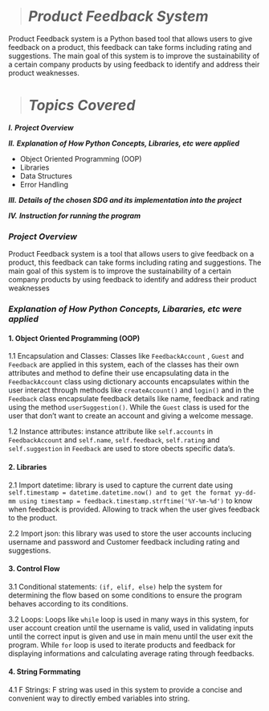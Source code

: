 > # *Product Feedback System*

Product Feedback system is a Python based tool that allows users to give feedback on a product, this feedback can take forms including rating and suggestions. The main goal of this system is to improve the sustainability of a certain company products by using feedback to identify and address their product weaknesses. 

> # *Topics Covered*
  ***I.*** ***Project Overview*** 
  
  ***II.*** ***Explanation of How Python Concepts, Libraries, etc were applied***
 
* Object Oriented Programming (OOP)
* Libraries
* Data Structures
* Error Handling
  
 ***III.*** ***Details of the chosen SDG and its implementation into the project***

***IV.*** ***Instruction for running the program***

 ### ***Project Overview***

 Product Feedback system is a tool that allows users to give feedback on a product, this feedback can take forms including rating and suggestions. The main goal of this system is to improve the sustainability of a certain company products by using feedback to identify and address their product weaknesses

### ***Explanation of How Python Concepts, Libararies, etc were applied***

#### 1. Object Oriented Programming (OOP)

1.1 Encapsulation and Classes: Classes like `FeedbackAccount` , `Guest` and  `Feedback` are applied in this system, each of the classes has their own attributes and method to define their use encapsulating data in the `FeedbackAccount` class using dictionary accounts encapsulates within the user interact through methods like `createAccount()` and `login()` and  in the `Feedback` class encapsulate feedback details like name, feedback and rating using the method `userSuggestion()`. While the `Guest` class is used for the user that don’t want to create an account and giving a welcome message.

1.2 Instance attributes:  instance attribute like `self.accounts` in `FeedbackAccount` and `self.name`, `self.feedback`, `self.rating` and `self.suggestion` in `Feedback` are used to store obects specific data’s. 


#### 2. Libraries

2.1 Import datetime: library is used to capture the current date using `self.timestamp = datetime.datetime.now() and to get the format yy-dd-mm using timestamp =
feedback.timestamp.strftime('%Y-%m-%d')` to know when feedback is provided. Allowing to track when the user gives feedback to the product.

2.2 Import json: this library was used to store the user accounts inclucing username and password and Customer feedback including rating and suggestions.


#### 3. Control Flow

3.1 Conditional statements: `(if, elif, else)` help the system for determining the flow based on some conditions to ensure the program behaves according to its conditions.

3.2 Loops: Loops like `while` loop is used in many ways in this system, for user account creation until the username is valid,  used in validating inputs until the correct input is given and use in main menu until the user exit the program. While `for` loop  is used to iterate products and feedback for displaying informations and calculating average rating through feedbacks. 

#### 4. String Formmating

4.1 F Strings: F string was used in this system to provide a concise and convenient way to directly embed variables into string.  









  
 
